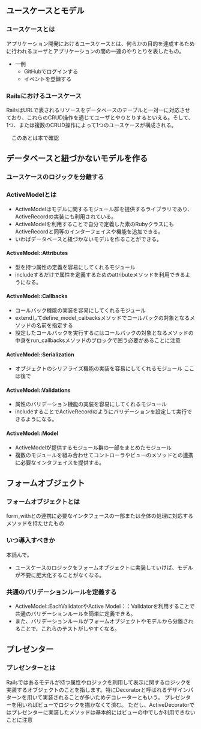 ## ユースケースとモデル
### ユースケースとは
アプリケーション開発におけるユースケースとは、何らかの目的を達成するために行われるユーザとアプリケーションの間の一連のやりとりを表したもの。
- 一例
  - GitHubでログインする
  - イベントを登録する

### Railsにおけるユースケース
RailsはURLで表されるリソースをデータベースのテーブルと一対一に対応させており、これらのCRUD操作を通じてユーザとやりとりするといえる。そして、1つ、または複数のCRUD操作によって1つのユースケースが構成される。

　このあとは本で確認

## データベースと紐づかないモデルを作る
### ユースケースのロジックを分離する

### ActiveModelとは
- ActiveModelはモデルに関するモジュール群を提供するライブラリであり、ActiveRecordの実装にも利用されている。
- ActiveModelを利用することで自分で定義した素のRubyクラスにもActiveRecordと同等のインターフェイスや機能を追加できる。
- いわばデータベースと紐づかないモデルを作ることができる。

#### ActiveModel::Attributes
- 型を持つ属性の定義を容易にしてくれるモジュール
- includeするだけで属性を定義するためのattributeメソッドを利用できるようになる。

#### ActiveModel::Callbacks
- コールバック機能の実装を容易にしてくれるモジュール
- extendしてdefine_model_calbacksメソッドでコールバックの対象となるメソッドの名前を指定する
- 設定したコールバックを実行するにはコールバックの対象となるメソッドの中身をrun_callbacksメソッドのブロックで囲う必要があることに注意

#### ActiveModel::Serialization
- オブジェクトのシリアライズ機能の実装を容易にしてくれるモジュール
ここは後で

#### ActiveModel::Validations
- 属性のバリデーション機能の実装を容易にしてくれるモジュール
- includeすることでActiveRecordのようにバリデーションを設定して実行できるようになる。

#### ActiveModel::Model
- ActiveModelが提供するモジュール群の一部をまとめたモジュール
- 複数のモジュールを組み合わせてコントローラやビューのメソッドとの連携に必要なインタフェイスを提供する。

## フォームオブジェクト
### フォームオブジェクトとは
form_withとの連携に必要なインタフェースの一部または全体の処理に対応するメソッドを持たせたもの
### いつ導入すべきか
本読んで。
- ユースケースのロジックをフォームオブジェクトに実装していけば、モデルが不要に肥大化することがなくなる。

### 共通のバリデーションルールを定義する
- ActiveModel::EachValidatorやActive Model：：Validatorを利用することで共通のバリデーションルールを簡単に定義できる。
- また、バリデーションルールがフォームオブジェクトやモデルから分離されることで、これらのテストがしやすくなる。

## プレゼンター
### プレゼンターとは
Railsではあるモデルが持つ属性やロジックを利用して表示に関するロジックを実装するオブジェクトのことを指します。特にDecoratorと呼ばれるデザインパターンを用いて実装されることが多いためデコレーターともいう。
プレゼンターを用いればビューでロジックを描かなくて済む。
ただし、ActiveDecoratorではプレゼンターに実装したメソッドは基本的にはビューの中でしか利用できないことに注意
